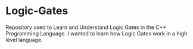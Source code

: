 # Logic-Gates
Repository used to Learn and Understand Logic Gates in the C++ Programming Language.
I wanted to learn how Logic Gates work in a high level language.
